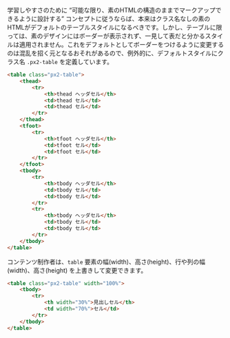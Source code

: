 学習しやすさのために <q>可能な限り、素のHTMLの構造のままでマークアップできるように設計する</q> コンセプトに従うならば、本来はクラス名なしの素のHTMLがデフォルトのテーブルスタイルになるべきです。しかし、テーブルに限っては、素のデザインにはボーダーが表示されず、一見して表だと分かるスタイルは適用されません。これをデフォルトとしてボーダーをつけるように変更するのは混乱を招く元となるおそれがあるので、例外的に、デフォルトスタイルにクラス名 `.px2-table` を定義しています。

```html
<table class="px2-table">
	<thead>
		<tr>
			<th>thead ヘッダセル</th>
			<td>thead セル</td>
			<td>thead セル</td>
		</tr>
	</thead>
	<tfoot>
		<tr>
			<th>tfoot ヘッダセル</th>
			<td>tfoot セル</td>
			<td>tfoot セル</td>
		</tr>
	</tfoot>
	<tbody>
		<tr>
			<th>tbody ヘッダセル</th>
			<td>tbody セル</td>
			<td>tbody セル</td>
		</tr>
		<tr>
			<th>tbody ヘッダセル</th>
			<td>tbody セル</td>
			<td>tbody セル</td>
		</tr>
	</tbody>
</table>
```

コンテンツ制作者は、`table` 要素の幅(width)、高さ(height)、行や列の幅(width)、高さ(height) を上書きして変更できます。

```html
<table class="px2-table" width="100%">
	<tbody>
		<tr>
			<th width="30%">見出しセル</th>
			<td width="70%">セル</td>
		</tr>
	</tbody>
</table>
```
